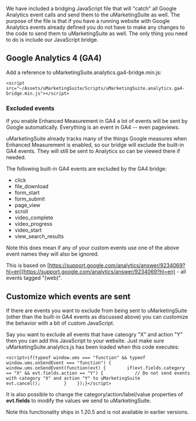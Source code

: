 We have included a bridging JavaScript file that will "catch" all Google Analytics event calls and send them to the uMarketingSuite as well. The purpose of the file is that if you have a running website with Google Analytics events already defined you do not have to make any changes to the code to send them to uMarketingSuite as well. The only thing you need to do is include our JavaScript bridge.

## Google Analytics 4 (GA4)

Add a reference to uMarketingSuite.analytics.ga4-bridge.min.js:

    <script src="~/Assets/uMarketingSuite/Scripts/uMarketingSuite.analytics.ga4-bridge.min.js"></script>

### Excluded events

If you enable Enhanced Measurement in GA4 a lot of events will be sent by Google automatically. Everything is an event in GA4 -- even pageviews.

uMarketingSuite already tracks many of the things Google measures when Enhanced Measurement is enabled, so our bridge will exclude the built-in GA4 events. They will still be sent to Analytics so can be viewed there if needed. 

The following built-in GA4 events are excluded by the GA4 bridge:

- click
- file\_download
- form\_start
- form\_submit
- page\_view
- scroll
- video\_complete
- video\_progress
- video\_start
- view\_search\_results

Note this does mean if any of your custom events use one of the above event names they will also be ignored.

This is based on [https://support.google.com/analytics/answer/9234069?hl=en](https://support.google.com/analytics/answer/9234069?hl=en) - all events tagged "(web)".

## Customize which events are sent

If there are events you want to exclude from being sent to uMarketingSuite (other than the built-in GA4 events as discussed above) you can customize the behavior with a bit of custom JavaScript.

Say you want to exclude all events that have cateogry "X" and action "Y" then you can add this JavaScript to your website. Just make sure uMarketingSuite.analytics.js has been loaded when this code executes:

    <script>if(typeof window.ums === "function" && typeof window.ums.onSendEvent === "function") {    window.ums.onSendEvent(function(evt) {        if(evt.fields.category == "X" && evt.fields.action == "Y") {            // Do not send events with category "X" and action "Y" to uMarketingSuite            evt.cancel();         }    });}</script>

It is also possible to change the category/action/label/value properties of **evt.fields** to modify the values we send to uMarketingSuite.

Note this functionality ships in 1.20.5 and is not available in earlier versions.